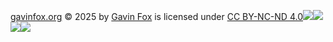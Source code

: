 [gavinfox.org](https://gavinfox.org) © 2025 by [Gavin Fox](https://github.com/Night-Shift101) is licensed under [CC BY-NC-ND 4.0](https://creativecommons.org/licenses/by-nc-nd/4.0/)![](https://mirrors.creativecommons.org/presskit/icons/cc.svg)![](https://mirrors.creativecommons.org/presskit/icons/by.svg)![](https://mirrors.creativecommons.org/presskit/icons/nc.svg)![](https://mirrors.creativecommons.org/presskit/icons/nd.svg)
